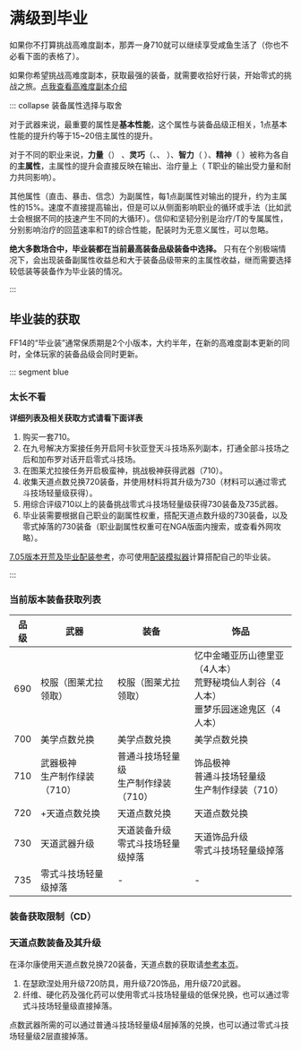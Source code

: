 # 满级到毕业

如果你不打算挑战高难度副本，那弄一身710<i class="xiv hq"></i>就可以继续享受咸鱼生活了（你也不必看下面的表格了）。

如果你希望挑战高难度副本，获取最强的装备，就需要收拾好行装，开始零式的挑战之旅。[点我查看高难度副本介绍](/topic/battle.md)

::: collapse 装备属性选择与取舍

对于武器来说，最重要的属性是**基本性能**，这个属性与装备品级正相关，1点基本性能的提升约等于15~20倍主属性的提升。

对于不同的职业来说，**力量**（<role name="melee" />） 、**灵巧**（<role name="ranged" />、<role name="ninja" />、<role name="viper" />  ）、**智力**（<role name="magic" /> ）、**精神**（<role name="healer" /> ）被称为各自的**主属性**，主属性的提升会直接反映在输出、治疗量上（<role name="tank" /> T职业的输出受力量和耐力共同影响）。

其他属性（直击、暴击、信念）为副属性，每1点副属性对输出的提升，约为主属性的15%。速度不直接提高输出，但是可以从侧面影响职业的循环或手法（比如武士会根据不同的技速产生不同的大循环）。信仰和坚韧分别是治疗/T的专属属性，分别影响治疗的回蓝速率和T的综合性能，配装时为无意义属性，可以忽略。

**绝大多数场合中，毕业装都在当前最高装备品级装备中选择。** 只有在个别极端情况下，会出现装备副属性收益总和大于装备品级带来的主属性收益，继而需要选择较低装等装备作为毕业装的情况。

:::

## 毕业装的获取

FF14的“毕业装”通常保质期是2个小版本，大约半年，在新的高难度副本更新的同时，全体玩家的装备品级会同时更新。

::: segment blue
### 太长不看
**详细列表及相关获取方式请看下面详表**

1. 购买一套710<i class="xiv hq"></i>。
5. 在九号解决方案接任务<quest name="阿卡狄亚的挑战者" type="plus" />开启阿卡狄亚登天斗技场系列副本，打通全部斗技场之后和加布罗<Pos name="九号解决方案" :x="22.3" :y="17.1" />对话开启零式斗技场。
4. 在图莱尤拉接任务<quest name="在图拉尔中心吟诗之人" type="plus" />开启极蛮神，挑战极神获得武器（<i class="xiv ilv"></i>710）。
4. 收集天道点数兑换<i class="xiv ilv"></i>720装备，并使用材料将其升级为730（材料可以通过零式斗技场轻量级获得）。
5. 用综合评级<i class="xiv ilv"></i>710以上的装备挑战零式斗技场轻量级获得<i class="xiv ilv"></i>730装备及<i class="xiv ilv"></i>735武器。
6. 毕业装需要根据自己职业的副属性权重，搭配天道点数升级的<i class="xiv ilv"></i>730装备，以及零式掉落的<i class="xiv ilv"></i>730装备（职业副属性权重可在NGA版面内搜索，或查看外网攻略）。

[7.05版本开荒及毕业配装参考](https://www.kdocs.cn/l/ceEcTzlFQBUy)，亦可使用[配装模拟器](https://asvel.github.io/ffxiv-gearing/)计算搭配自己的毕业装。

:::

### 当前版本装备获取列表

| 品级<i class="xiv ilv"></i> | 武器 | 装备 | 饰品 |
| -- | -- | -- | -- |
| 690 | 校服（图莱尤拉领取） | 校服（图莱尤拉领取） | 忆中金曦亚历山德里亚（4人本）<br>荒野秘境仙人刺谷（4人本）<br>噩梦乐园迷途鬼区（4人本） |
| 700 | 美学点数兑换 | 美学点数兑换 | 美学点数兑换 |
| 710 | 武器极神<br>生产制作绿装（710<i class="xiv hq"></i>） | 普通斗技场轻量级<br>生产制作绿装（710<i class="xiv hq"></i>） | 饰品极神<br>普通斗技场轻量级<br>生产制作绿装（710<i class="xiv hq"></i>） |
| 720 | <item name="通用规格神典石" />+天道点数兑换 | 天道点数兑换 | 天道点数兑换 |
| 730 | 天道武器升级 | 天道装备升级<br>零式斗技场轻量级掉落 | 天道饰品升级<br>零式斗技场轻量级掉落 |
| 735 | 零式斗技场轻量级掉落 | - | - |


### 装备获取限制（CD）
 
<IncludePage file="_includes/basic/restriction.md" />

### 天道点数装备及其升级

在泽尔康<Pos name="九号解决方案" :x="8.6" :y="13.5" />使用天道点数兑换720装备，天道点数的获取请[参考本页](/advanced/currency.md#天道神典石)。

1. 在瑟欧涅<Pos name="九号解决方案" :x="8.5" :y="13.6" />处用<item name="界雷强化纤维" />升级720防具，用<item name="界雷硬化药" />升级720饰品，用<item name="界雷强化药" />升级720武器。
2. 纤维、硬化药及强化药可以使用零式斗技场轻量级的低保兑换，也可以通过零式斗技场轻量级直接掉落<!--，另外也可以通过狩猎点（嘉·拉克莎<Pos name="旧萨雷安" :x="11.9" :y="13.2" /> 或维尔梅塔<Pos name="拉札罕" :x="10.5" :y="7.4" />）或十二神系列副本掉落的古钱兑换（涅斯瓦孜<Pos name="拉札罕" :x="10.6" :y="10.0" />）-->。

点数武器所需的<item name="通用规格神典石" />可以通过普通斗技场轻量级4层掉落的<item name="轻量级全息投影利刃" />兑换，也可以通过零式斗技场轻量级2层直接掉落。

<!--
### 制作绿装升级

在剌休蒂<Pos name="拉札罕" :x="10.8" :y="9.9" />可以使用640HQ装备和[因果点数](/advanced/currency.md#诗学神典石、因果神典石)，兑换获取650HQ装备。

1. 把640HQ装备交给剌休蒂可以获得一定数量的<item name="拉札罕的三类票据" />。
2. 可以在剌休蒂用因果买到<item name="象鼻狮强灵药" />。
3. 使用<item name="拉札罕的三类票据" />和<item name="象鼻狮强灵药" />就可以兑换出650HQ装备。

不同装备消耗/获得的<item name="拉札罕的三类票据" />不同（上交640NQ装备也可以获得三类票据，但数量较少），可以根据市场价格选择相对便宜的装备用于兑换。


::: collapse 730以下装备获取一览
| 品级 | 武器 | 装备 | 饰品 |
| -- | -- | -- | -- |
| 560 | 校服 | 校服 | 最终幻想末世终迹（4人本）<br>乐园都市笑笑镇（4人本）<br>电脑梦境斯提格玛四（4人本） |
| 570 | 狩猎点兑换 | 狩猎点兑换 | 狩猎点兑换 |
| 575 | - | 阿尔扎达尔海底遗迹群（4人本） | 阿尔扎达尔海底遗迹群（4人本） |
| 590 | 580HQ升级<br><item name="极小型神典石" />+狩猎点兑换 | 580HQ升级<br>狩猎点兑换<br>灿烂神域阿格莱亚（24人本） | 580HQ升级<br>狩猎点兑换 |
| 610 | 生产制作绿装（610<i class="xiv hq"></i>） | 普通万魔殿炼狱篇<br>生产制作绿装（610<i class="xiv hq"></i>） | 普通万魔殿炼狱篇<br>生产制作绿装（610<i class="xiv hq"></i>） |
| 615 | 巴尔巴莉希娅歼殛战（极神）<br>曼德维尔武器 | - | - |
| 620 | 610HQ升级<br><item name="极薄型神典石" />+因果点数兑换 | 610HQ升级<br>因果点数兑换<br>喜悦神域欧芙洛绪涅（24人本） | 610HQ升级<br>因果点数兑换 |
| 625 | 卢比坎特歼殛战（极神） | 间歇灵泉哈姆岛（4人本） | 间歇灵泉哈姆岛（4人本） |
| 630 | 因果武器升级<br>曼德维尔惊异武器 | 因果装备升级<br>零式万魔殿炼狱篇掉落 | 因果饰品升级<br>零式万魔殿炼狱篇掉落 |
| 635 | 零式万魔殿炼狱篇掉落 | - | - |

**标记为“美学”的装备现在需要通过狩猎点（怪物狩猎的战利品）兑换，仅为了区分装备而保留“美学”字样。**



::: segment blue

### 装备及升级

本表格中有部分装备可以“升级”获得，在目前环境下均已没有升级的必要（仅点数装备幻化时若需要染色，则需要升级）。

HQ装备可以在剌休蒂<Pos name="拉札罕" :x="10.8" :y="9.9" />处升级，点数兑换装备可以在琪罕蒂<Pos name="拉札罕" :x="10.8" :y="10.3" />处升级，升级所需的材料请[查看wiki](https://ff14.huijiwiki.com/wiki/ItemSearch)。

:::

-->